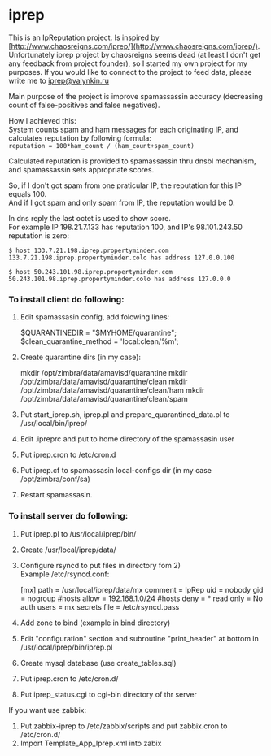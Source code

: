 # iprep

This is an IpReputation project. Is inspired by [http://www.chaosreigns.com/iprep/](http://www.chaosreigns.com/iprep/).  
Unfortunately iprep project by chaosreigns seems dead (at least I don't get any feedback from project founder), so I started my own project for my purposes.
If you would like to connect to the project to feed data, please write me to iprep@valynkin.ru

Main purpose of the project is improve spamassassin accuracy (decreasing count of false-positives and false negatives).

How I achieved this:  
System counts spam and ham messages for each originating IP, and calculates reputation by following formula:  
`reputation = 100*ham_count / (ham_count+spam_count)`  

Calculated reputation is provided to spamassassin thru dnsbl mechanism, and spamassassin sets appropriate scores.

So, if I don't got spam from one praticular IP, the reputation for this IP equals 100.  
And if I got spam and only spam from IP, the reputation would be 0.

In dns reply the last octet is used to show score.  
For example IP 198.21.7.133 has reputation 100, and IP's 98.101.243.50 reputation is zero:

    $ host 133.7.21.198.iprep.propertyminder.com
    133.7.21.198.iprep.propertyminder.colo has address 127.0.0.100
    
    $ host 50.243.101.98.iprep.propertyminder.com
    50.243.101.98.iprep.propertyminder.colo has address 127.0.0.0

### To install client do following:

1) Edit spamassasin config, add folowing lines:  

    $QUARANTINEDIR = "$MYHOME/quarantine";
    $clean_quarantine_method = 'local:clean/%m';

2) Create quarantine dirs (in my case):  

    mkdir /opt/zimbra/data/amavisd/quarantine
    mkdir /opt/zimbra/data/amavisd/quarantine/clean
    mkdir /opt/zimbra/data/amavisd/quarantine/clean/ham
    mkdir /opt/zimbra/data/amavisd/quarantine/clean/spam

3) Put start_iprep.sh, iprep.pl and prepare_quarantined_data.pl to /usr/local/bin/iprep/  
4) Edit .ipreprc and put to home directory of the spamassasin user  
5) Put iprep.cron to /etc/cron.d  
6) Put iprep.cf to spamassasin local-configs dir (in my case /opt/zimbra/conf/sa)  

7) Restart spamassasin.  

### To install server do following:

1) Put iprep.pl to /usr/local/iprep/bin/ 
2) Create /usr/local/iprep/data/  
3) Configure rsyncd to put files in directory fom 2)  
Example /etc/rsyncd.conf:
    
    [mx]
    path = /usr/local/iprep/data/mx
    comment = IpRep
    uid = nobody
    gid = nogroup
    #hosts allow = 192.168.1.0/24
    #hosts deny = *
    read only = No
    auth users = mx
    secrets file = /etc/rsyncd.pass

4) Add zone to bind (example in bind directory)  
5) Edit "configuration" section and subroutine "print_header" at bottom in  /usr/local/iprep/bin/iprep.pl  
6) Create mysql database (use create_tables.sql)  
7) Put iprep.cron to /etc/cron.d/  
8) Put iprep_status.cgi to cgi-bin directory of thr server  

If you want use zabbix:

1) Put zabbix-iprep to /etc/zabbix/scripts and put zabbix.cron to /etc/cron.d/  
2) Import Template_App_Iprep.xml into zabix
